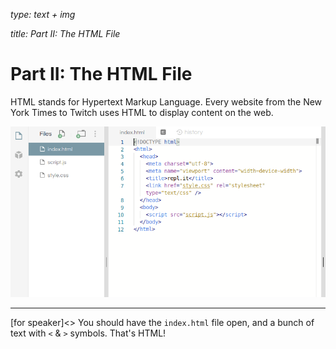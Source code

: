 _type: text + img_

_title: Part II: The HTML File_
# Part II: The HTML File
HTML stands for Hypertext Markup Language. Every website from the New York Times to Twitch uses HTML to display content on the web.


![](img/html_repl.png)

---
[for speaker]<> You should have the `index.html` file open, and a bunch of text with `<` & `>` symbols. That's HTML!